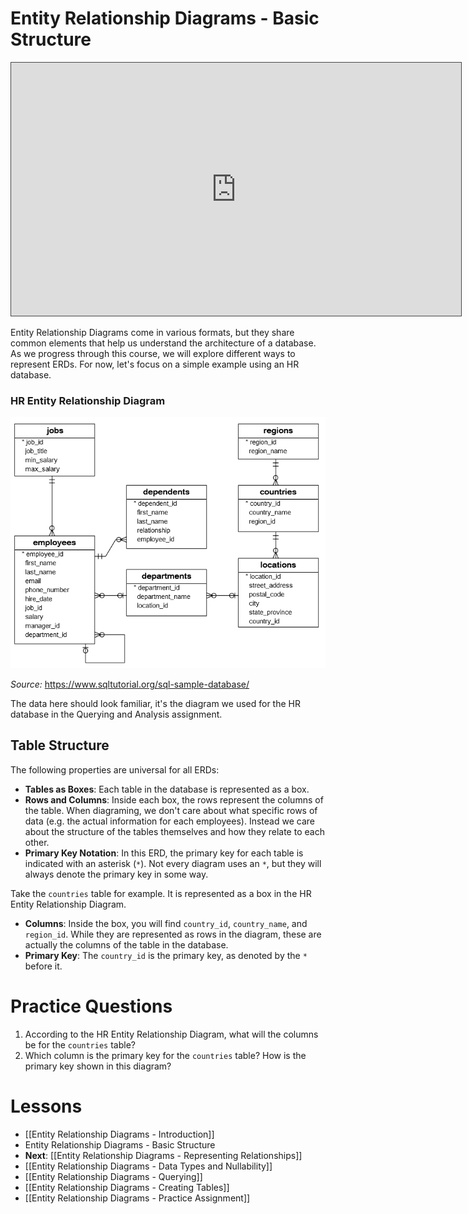 # Entity Relationship Diagrams - Basic Structure

<iframe src="https://egator.hosted.panopto.com/Panopto/Pages/Embed.aspx?id=e3fcaaa2-10b5-48b3-8e8e-b1160003d8d1&autoplay=false&offerviewer=true&showtitle=true&showbrand=true&captions=false&interactivity=all" height="405" width="720" style="border: 1px solid #464646;" allowfullscreen allow="autoplay" aria-label="Panopto Embedded Video Player"></iframe>

Entity Relationship Diagrams come in various formats, but they share common elements that help us understand the architecture of a database. As we progress through this course, we will explore different ways to represent ERDs. For now, let's focus on a simple example using an HR database.

### HR Entity Relationship Diagram
<img src="https://raw.githubusercontent.com/kellerflint/Class-Intro-SQL/hugo/content/Images/hr_db_erd.png">

*Source:* https://www.sqltutorial.org/sql-sample-database/

The data here should look familiar, it's the diagram we used for the HR database in the Querying and Analysis assignment.

## Table Structure

The following properties are universal for all ERDs:
- **Tables as Boxes**: Each table in the database is represented as a box.
- **Rows and Columns**: Inside each box, the rows represent the columns of the table. When diagraming, we don't care about what specific rows of data (e.g. the actual information for each employees). Instead we care about the structure of the tables themselves and how they relate to each other.
- **Primary Key Notation**: In this ERD, the primary key for each table is indicated with an asterisk (`*`). Not every diagram uses an `*`, but they will always denote the primary key in some way.

Take the `countries` table for example. It is represented as a box in the HR Entity Relationship Diagram.
- **Columns**: Inside the box, you will find `country_id`, `country_name`, and `region_id`. While they are represented as rows in the diagram, these are actually the columns of the table in the database.
- **Primary Key**: The `country_id` is the primary key, as denoted by the `*` before it.

# Practice Questions 

1. According to the HR Entity Relationship Diagram, what will the columns be for the `countries` table?
2. Which column is the primary key for the `countries` table? How is the primary key shown in this diagram?
# Lessons
- [[Entity Relationship Diagrams - Introduction]]
- Entity Relationship Diagrams - Basic Structure
- **Next**: [[Entity Relationship Diagrams - Representing Relationships]]
- [[Entity Relationship Diagrams - Data Types and Nullability]]
- [[Entity Relationship Diagrams - Querying]]
- [[Entity Relationship Diagrams - Creating Tables]]
- [[Entity Relationship Diagrams - Practice Assignment]]